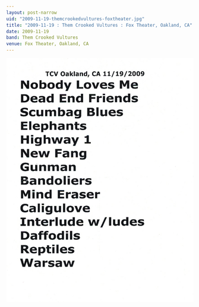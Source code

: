 ```yaml
---
layout: post-narrow
uid: "2009-11-19-themcrookedvultures-foxtheater.jpg"
title: "2009-11-19 : Them Crooked Vultures : Fox Theater, Oakland, CA"
date: 2009-11-19
band: Them Crooked Vultures
venue: Fox Theater, Oakland, CA
---
```


<div class="showcase">
  <img src="/img/2009/11/20091119-ThemCrookedVultures-FoxTheater.jpg" alt="2009-11-19-themcrookedvultures-foxtheater.jpg">
</div>
